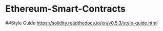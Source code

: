 # Ethereum-Smart-Contracts

##Style Guide
https://solidity.readthedocs.io/en/v0.5.3/style-guide.html
